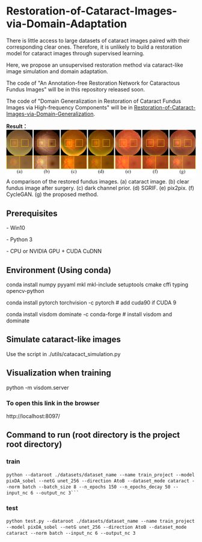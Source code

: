 # Restoration-of-Cataract-Images-via-Domain-Adaptation
There is little access to large datasets of cataract images paired with their corresponding clear ones. Therefore, it is unlikely to build a restoration model for cataract images through supervised learning.

Here, we propose an unsupervised restoration method via cataract-like image simulation and domain adaptation.

The code of "An Annotation-free Restoration Network for Cataractous Fundus Images" will be in this repository released soon.

The code of "Domain Generalization in Restoration of Cataract Fundus Images via High-frequency Components" will be in [Restoration-of-Cataract-Images-via-Domain-Generalization](https://github.com/HeverLaw/Restoration-of-Cataract-Images-via-Domain-Generalization).

**Result：**
![Output](images/Output.png)
A comparison of the restored fundus images. (a) cataract image. (b) clear fundus image after surgery. (c) dark channel prior. (d) SGRIF. (e) pix2pix. (f) CycleGAN. (g) the proposed method.

## Prerequisites

\- Win10

\- Python 3

\- CPU or NVIDIA GPU + CUDA CuDNN

## Environment (Using conda)

conda install numpy pyyaml mkl mkl-include setuptools cmake cffi typing opencv-python

conda install pytorch torchvision -c pytorch # add cuda90 if CUDA 9

conda install visdom dominate -c conda-forge # install visdom and dominate

## Simulate cataract-like images

Use the script in ./utils/catacact_simulation.py


## Visualization when training

python -m visdom.server

### To open this link in the browser

http://localhost:8097/

## Command to run (root directory is the project root directory)

### train

```
python --dataroot ./datasets/dataset_name --name train_project --model pixDA_sobel --netG unet_256 --direction AtoB --dataset_mode cataract --norm batch --batch_size 8 --n_epochs 150 --n_epochs_decay 50 --input_nc 6 --output_nc 3```
```

### test

```
python test.py --dataroot ./datasets/dataset_name --name train_project --model pixDA_sobel --netG unet_256 --direction AtoB --dataset_mode cataract --norm batch --input_nc 6 --output_nc 3
```
